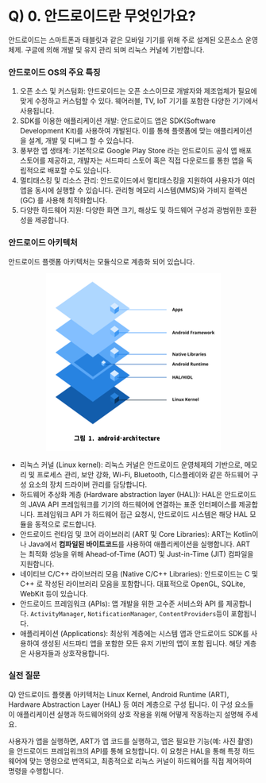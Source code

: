 # Q) 0. 안드로이드란 무엇인가요?

안드로이드는 스마트폰과 태블릿과 같은 모바일 기기를 위해 주로 설계된 오픈소스 운영체제.
구글에 의해 개발 및 유지 관리 되며 리눅스 커널에 기반합니다.

### 안드로이드 OS의 주요 특징
1. 오픈 소스 및 커스텀화: 안드로이드는 오픈 소스이므로 개발자와 제조업체가 필요에
맞게 수정하고 커스텀할 수 있다. 웨어러블, TV, IoT 기기를 포함한 다양한 기기에서 사용됩니다.
2. SDK를 이용한 애플리케이션 개발: 안드로이드 앱은 SDK(Software Development Kit)를 사용하여
개발된다. 이를 통해 플랫폼에 맞는 애플리케이션을 설계, 개발 및 디버그 할 수 있습니다.
3. 풍부한 앱 생태계: 기본적으로 Google Play Store 라는 안드로이드 공식 앱 배포 스토어를 제공하고,
개발자는 서드파티 스토어 혹은 직접 다운로드를 통한 앱을 독립적으로 배포할 수도 있습니다.
4. 멀티태스킹 및 리소스 관리: 안드로이드에서 멀티태스킹을 지원하여 사용자가
여러앱을 동시에 실행할 수 있습니다. 관리형 메모리 시스템(MMS)와 가비지 컬렉션(GC) 를 사용해 최적화합니다.
5. 다양한 하드웨어 지원: 다양한 화면 크기, 해상도 및 하드웨어 구성과 광범위한 호환성을 제공합니다.

### 안드로이드 아키텍처
안드로이드 플랫폼 아키텍처는 모듈식으로 계층화 되어 있습니다.

<div align="center">

![/assets/android-architecture.png](assets/android-architecture.png)

</div>

- 리눅스 커널 (Linux kernel): 리눅스 커널은 안드로이드 운영체제의 기반으로,
메모리 및 프로세스 관리, 보안 강화, Wi-Fi, Bluetooth, 디스플레이와 같은
하드웨어 구성 요소의 장치 드라이버 관리를 담당합니다.
- 하드웨어 추상화 계층 (Hardware abstraction layer (HAL)): HAL은 안드로이드의
JAVA API 프레임워크를 기기의 하드웨어에 연결하는 표준 인터페이스를 제공합니다.
프레임워크 API 가 하드웨어 접근 요청시, 안드로이드 시스템은 해당 HAL 모듈을 동적으로 로드합니다.
- 안드로이드 런타임 및 코어 라이브러리 (ART 및 Core Libraries): ART는 Kotlin이나 Java에서
**컴파일된 바이트코드**를 사용하여 애플리케이션을 실행합니다. ART 는 최적화 성능을 위해
Ahead-of-Time (AOT) 및 Just-in-Time (JIT) 컴파일을 지원합니다.
- 네이티브 C/C++ 라이브러리 모음 (Native C/C++ Libraries): 안드로이드는 C 및 C++ 로 작성된
라이브러리 모음을 포함합니다. 대표적으로 OpenGL, SQLite, WebKit 등이 있습니다.
- 안드로이드 프레임워크 (APIs): 앱 개발을 위한 고수준 서비스와 API 를 제공합니다.
`ActivityManager`, `NotificationManager`, `ContentProviders`등이 포함됩니다.
- 애플리케이션 (Applications): 최상위 계층에는 시스템 앱과 안드로이드 SDK를 사용하여 
생성된 서드파티 앱을 포함한 모든 유저 기반의 앱이 포함 됩니다. 해당 계층은 사용자들과 상호작용합니다.

### 실전 질문
Q) 안드로이드 플랫폼 아키텍처는 Linux Kernel, Android Runtime
(ART), Hardware Abstraction Layer (HAL) 등 여러 계층으로 구성
됩니다. 이 구성 요소들이 애플리케이션 실행과 하드웨어와의 상호
작용을 위해 어떻게 작동하는지 설명해 주세요.

사용자가 앱을 실행하면, ART가 앱 코드를 실행하고, 앱은 필요한 기능(예: 사진 촬영)을
 안드로이드 프레임워크의 API를 통해 요청합니다. 이 요청은 HAL을 통해 특정 하드웨어에 맞는
명령으로 번역되고, 최종적으로 리눅스 커널이 하드웨어를 직접 제어하여 명령을 수행합니다.